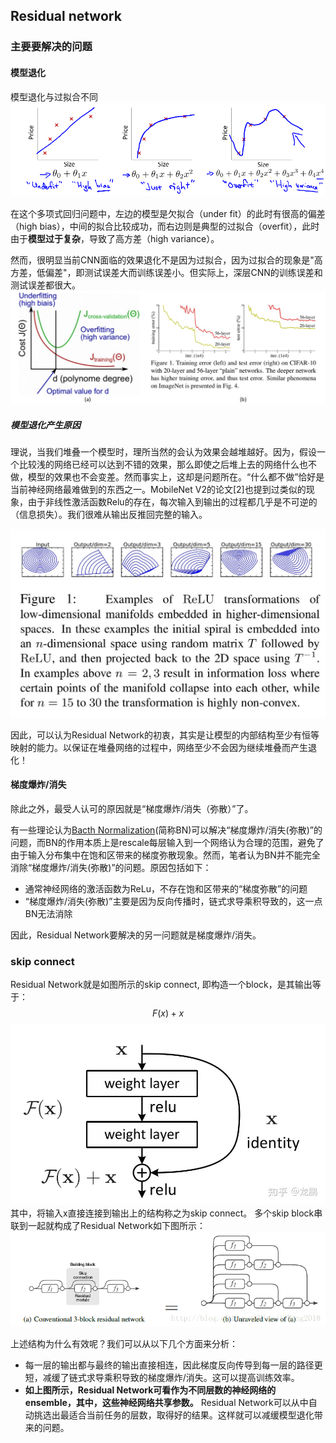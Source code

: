 <head>
    <script src="https://cdn.mathjax.org/mathjax/latest/MathJax.js?config=TeX-AMS-MML_HTMLorMML" type="text/javascript"></script>
    <script type="text/x-mathjax-config">
    	MathJax.Hub.Config({tex2jax: {
             inlineMath: [['$','$']],
             displayMath: [["\\(","\\)"],["\\[","\\]"]],
             processEscapes: true
           }
         });
    </script>
</head>

## Residual network

### 主要要解决的问题
#### 模型退化

模型退化与过拟合不同
![](images/2021-08-02-23-09-01.png)

在这个多项式回归问题中，左边的模型是欠拟合（under fit）的此时有很高的偏差（high bias），中间的拟合比较成功，而右边则是典型的过拟合（overfit），此时由于**模型过于复杂**，导致了高方差（high variance）。

然而，很明显当前CNN面临的效果退化不是因为过拟合，因为过拟合的现象是"高方差，低偏差"，即测试误差大而训练误差小。但实际上，深层CNN的训练误差和测试误差都很大。
![](images/2021-08-02-23-10-19.png)

##### 模型退化产生原因

理说，当我们堆叠一个模型时，理所当然的会认为效果会越堆越好。因为，假设一个比较浅的网络已经可以达到不错的效果，那么即使之后堆上去的网络什么也不做，模型的效果也不会变差。然而事实上，这却是问题所在。“什么都不做”恰好是当前神经网络最难做到的东西之一。MobileNet V2的论文[2]也提到过类似的现象，由于非线性激活函数Relu的存在，每次输入到输出的过程都几乎是不可逆的（信息损失）。我们很难从输出反推回完整的输入。

![](images/2021-08-02-23-11-50.png)

因此，可以认为Residual Network的初衷，其实是让模型的内部结构至少有恒等映射的能力。以保证在堆叠网络的过程中，网络至少不会因为继续堆叠而产生退化！

#### 梯度爆炸/消失

除此之外，最受人认可的原因就是“梯度爆炸/消失（弥散）”了。

有一些理论认为[Bacth Normalization](./bn.md)(简称BN)可以解决“梯度爆炸/消失(弥散)”的问题，而BN的作用本质上是rescale每层输入到一个网络认为合理的范围，避免了由于输入分布集中在饱和区带来的梯度弥散现象。然而，笔者认为BN并不能完全消除“梯度爆炸/消失(弥散)”的问题。原因包括如下：
- 通常神经网络的激活函数为ReLu，不存在饱和区带来的“梯度弥散”的问题
- “梯度爆炸/消失(弥散)”主要是因为反向传播时，链式求导乘积导致的，这一点BN无法消除

因此，Residual Network要解决的另一问题就是梯度爆炸/消失。

### skip connect
Residual Network就是如图所示的skip connect, 即构造一个block，是其输出等于：
$$
    F(x)+x
$$
![](images/2021-08-03-16-02-16.png)
其中，将输入x直接连接到输出上的结构称之为skip connect。
多个skip block串联到一起就构成了Residual Network如下图所示：
![](images/2021-08-03-16-08-48.png)

上述结构为什么有效呢？我们可以从以下几个方面来分析：
- 每一层的输出都与最终的输出直接相连，因此梯度反向传导到每一层的路径更短，减缓了链式求导乘积导致的梯度爆炸/消失。这可以提高训练效率。
- **如上图所示，Residual Network可看作为不同层数的神经网络的ensemble，其中，这些神经网络共享参数。** Residual Network可以从中自动挑选出最适合当前任务的层数，取得好的结果。这样就可以减缓模型退化带来的问题。